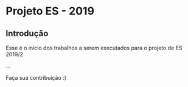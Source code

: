 # Projeto ES - 2019

## Introdução
Esse é o início dos trabalhos a serem executados para o projeto de ES 2019/2

...

Faça sua contribuição :)

